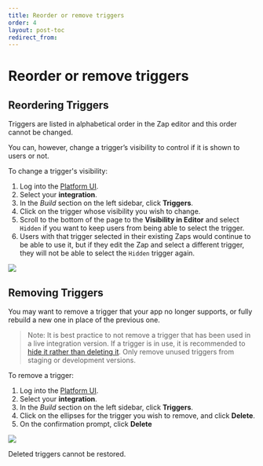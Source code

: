 ```yaml
---
title: Reorder or remove triggers
order: 4
layout: post-toc
redirect_from: 
---
```


# Reorder or remove triggers

## Reordering Triggers

Triggers are listed in alphabetical order in the Zap editor and this order cannot be changed. 

You can, however, change a trigger’s visibility to control if it is shown to users or not. 

To change a trigger's visibility:
1. Log into the [Platform UI](https://zapier.com/app/developer).
2. Select your **integration**. 
3. In the _Build_ section on the left sidebar, click **Triggers**. 
4. Click on the trigger whose visibility you wish to change.
5. Scroll to the bottom of the page to the **Visibility in Editor** and select `Hidden` if you want to keep users from being able to select the trigger.
6. Users with that trigger selected in their existing Zaps would continue to be able to use it, but if they edit the Zap and select a different trigger, they will not be able to select the `Hidden` trigger again. 

![](https://cdn.zappy.app/51c3b8911b5384ddf03b9dbfffd40050.png)

## Removing Triggers

You may want to remove a trigger that your app no longer supports, or fully rebuild a new one in place of the previous one.

> Note: It is best practice to not remove a trigger that has been used in a live integration version. If a trigger is in use, it is recommended to [hide it rather than deleting it](https://platform.zapier.com/manage/making-changes#updates-to-triggeractionsearch-keys). Only remove unused triggers from staging or development versions. 

To remove a trigger:
1. Log into the [Platform UI](https://zapier.com/app/developer).
2. Select your **integration**. 
3. In the _Build_ section on the left sidebar, click **Triggers**. 
4. Click on the ellipses for the trigger you wish to remove, and click **Delete**.
5. On the confirmation prompt, click **Delete**

![](https://cdn.zappy.app/fc65459abad8ac60504f6085078bb361.png)

Deleted triggers cannot be restored.